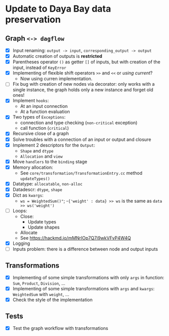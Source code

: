# Update to Daya Bay data preservation

## Graph `<-> dagflow`

- [x] Input renaming: `output -> input`, `corresponding_output -> output`
- [x] Automatic creation of outputs is **restricted**
- [x] Parentheses operator `()` as getter `[]` of inputs, but with creation
of the input, instead of `KeyError`
- [x] Implementing of flexible shift operators `>>` and `<<` or *using current*?
  - Now using curren implementation.
- [ ] Fix bug with creation of new nodes via decorator:
only works with a single instance, the graph holds only a new instance
and forget old ones!
- [x] Implement `hooks`:
  - At an input connection
  - At a function evaluation
- [x] Two types of `Exceptions`:
  - connection and type checking (`non-critical` exception)
  - call function (`critical`)
- [x] Recursive close of a graph
- [x] Solve troubles with a connection of an input or output and closure
- [x] Implement 2 descriptors for the `Output`:
  - `Shape` and `dtype`
  - `Allocation` and `view`
- [x] Move `handlers` to the `binding` stage
- [x] Memory allocation:
  - See `core/transformation/TransformationEntry.cc` method `updateTypes()`
- [x] Datatype: `allocatable`, `non-alloc`
- [x] Datadescr: `dtype`, `shape`
- [x] Dict as `kwargs`:
  - `ws = WeightedSum()"`;
  -`{'weight' : data} >> ws` is the same as `data >> ws('weight')`
- [ ] Loops:
  - Close:
    - Update types
    - Update shapes
  - Allocate
  - See <https://hackmd.io/mMNrlOp7Q7i9wkVFvP4W4Q>
- [x] Logging
- [ ] Inputs problem: there is a difference between node and output inputs

## Transformations

- [x] Implementing of some simple transformations with only `args` in function:
`Sum`, `Product`, `Division`, ...
- [x] Implementing of some simple transformations with `args` and `kwargs`:
`WeightedSum` with `weight`, ...
- [x] Check the style of the implementation

## Tests

- [x] Test the graph workflow with transformations

